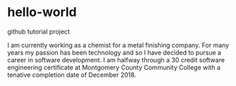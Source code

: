 # hello-world
github tutorial project 

I am currently working as a chemist for a metal finishing company.  For many years my passion has been technology and so I have decided to pursue a career in software development.  I am halfway through a 30 credit software engineering certificate at Montgomery County Community College with a tenative completion date of December 2018.
